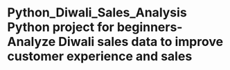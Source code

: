 # Python_Diwali_Sales_Analysis Python project for beginners- Analyze Diwali sales data to improve customer experience and sales
